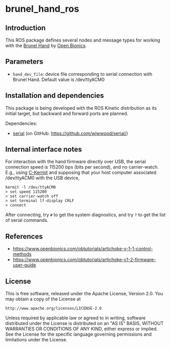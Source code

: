 brunel_hand_ros
===============

Introduction
------------

This ROS package defines several nodes and message types for working with the
[Brunel Hand](https://www.openbionics.com/shop/brunel-hand)
by [Open Bionics](https://www.openbionics.com).


Parameters
----------

* `hand_dev_file`: device file corresponding to serial connection with Brunel
  Hand. Default value is /dev/ttyACM0


Installation and dependencies
-----------------------------

This package is being developed with the ROS Kinetic distribution as its initial
target, but backward and forward ports are planned.

Dependencies:

* [serial](http://wjwwood.io/serial/) (on GitHub: https://github.com/wjwwood/serial/)


Internal interface notes
------------------------

For interaction with the hand firmware directly over USB, the serial connection
speed is 115200 bps (bits per second), and no carrier-watch.  E.g., using
[C-Kermit](http://www.kermitproject.org/ck90.html) and supposing that your host
computer associated /dev/ttyACM0 with the USB device,

    kermit -l /dev/ttyACM0
    > set speed 115200
    > set carrier-watch off
    > set terminal lf-display CRLF
    > connect

After connecting, try `#` to get the system diagnostics, and try `?` to get the
list of serial commands.


References
----------

* https://www.openbionics.com/obtutorials/artichoke-v-1-1-control-methods
* https://www.openbionics.com/obtutorials/artichoke-v1-2-firmware-user-guide


License
-------

This is free software, released under the Apache License, Version 2.0.
You may obtain a copy of the License at

    http://www.apache.org/licenses/LICENSE-2.0

Unless required by applicable law or agreed to in writing, software
distributed under the License is distributed on an "AS IS" BASIS,
WITHOUT WARRANTIES OR CONDITIONS OF ANY KIND, either express or implied.
See the License for the specific language governing permissions and
limitations under the License.
